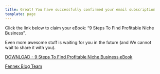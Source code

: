 ```yaml
---
title: Great! You have successfully confirmed your email subscription
template: page
---
```


Click the link below to claim your eBook: “9 Steps To Find Profitable Niche Business”. 

Even more awesome stuff is waiting for you in the future (and We cannot wait to share it with you).

[DOWNLOAD - 9 Steps To Find Profitable Niche Business eBook](https://blog.fennex.agency/downloads/9-Steps-To-Find-Profitable-Niche-Business.pdf)



[Fennex Blog Team](https://blog.fennex.agency/contact)
